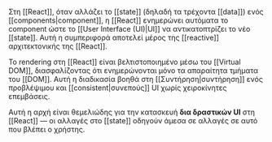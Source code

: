 Στη [[React]], όταν αλλάζει το [[state]] (δηλαδή τα τρέχοντα [[data]]) ενός [[components|component]], η [[React]] ενημερώνει αυτόματα  το component ώστε το [[User Interface (UI)|UI]] να αντικατοπτρίζει το νέο [[state]]. Αυτή η συμπεριφορά αποτελεί μέρος της [[reactive]] αρχιτεκτονικής της [[React]].

Το rendering στη [[React]] είναι βελτιστοποιημένο μέσω του [[Virtual DOM]], διασφαλίζοντας ότι ενημερώνονται μόνο τα απαραίτητα τμήματα του [[DOM]]. Αυτή η διαδικασία βοηθά στη [[Συντήρηση|συντήρηση]] ενός προβλέψιμου και [[consistent|συνεπούς]] UI χωρίς χειροκίνητες επεμβάσεις.

Αυτή η αρχή είναι θεμελιώδης για την κατασκευή **δια δραστικών UI** στη [[React]] — οι αλλαγές στο [[state]] οδηγούν άμεσα σε αλλαγές σε αυτό που βλέπει ο χρήστης. 